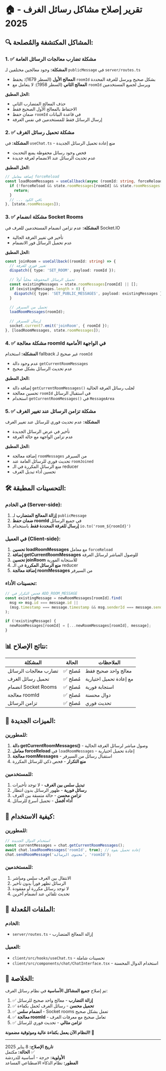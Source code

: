 # 🏠 تقرير إصلاح مشاكل رسائل الغرف - 2025

## 🔍 **المشاكل المكتشفة والمُصلحة:**

### **1. ✅ مشكلة تضارب معالجات الرسائل العامة**
**المشكلة:** وجود معالجين مختلفين لـ `publicMessage` في `server/routes.ts`
- **المعالج الأول** (السطر 1679): يحفظ `roomId` بشكل صحيح ويرسل للغرفة المحددة
- **المعالج الثاني** (السطر 1958): لا يتعامل مع `roomId` ويرسل لجميع المستخدمين

**الحل المطبق:**
- حذف المعالج المتضارب الثاني
- الاحتفاظ بالمعالج الأول الصحيح فقط
- ضمان حفظ `roomId` في قاعدة البيانات
- إرسال الرسائل فقط للمستخدمين في نفس الغرفة

### **2. ✅ مشكلة تحميل رسائل الغرف**
**المشكلة:** في `useChat.ts` - منع إعادة تحميل الرسائل الجديدة
- فحص وجود رسائل محفوظة يمنع التحديث
- عدم تحديث الرسائل عند الانضمام لغرفة جديدة

**الحل المطبق:**
```typescript
// إضافة معامل forceReload
const loadRoomMessages = useCallback(async (roomId: string, forceReload: boolean = false) => {
  if (!forceReload && state.roomMessages[roomId] && state.roomMessages[roomId].length > 0) {
    return;
  }
  // ... باقي الكود
}, [state.roomMessages]);
```

### **3. ✅ مشكلة انضمام Socket Rooms**
**المشكلة:** عدم تزامن انضمام المستخدمين للغرف في Socket.IO
- تأخير في تغيير الغرفة الحالية
- عدم تحميل الرسائل فور الانضمام

**الحل المطبق:**
```typescript
const joinRoom = useCallback((roomId: string) => {
  // تغيير فوري للغرفة
  dispatch({ type: 'SET_ROOM', payload: roomId });
  
  // تحميل الرسائل المحفوظة محلياً أولاً
  const existingMessages = state.roomMessages[roomId] || [];
  if (existingMessages.length > 0) {
    dispatch({ type: 'SET_PUBLIC_MESSAGES', payload: existingMessages });
  }
  
  // تحميل من السيرفر
  loadRoomMessages(roomId);
  
  // إرسال للسيرفر
  socket.current?.emit('joinRoom', { roomId });
}, [loadRoomMessages, state.roomMessages]);
```

### **4. ✅ مشكلة معالجة roomId في الواجهة الأمامية**
**المشكلة:** استخدام fallback غير صحيح لـ `roomId`
- عدم وجود دالة `getCurrentRoomMessages`
- عدم تحديث الرسائل بشكل صحيح

**الحل المطبق:**
- إضافة دالة `getCurrentRoomMessages()` لجلب رسائل الغرفة الحالية
- تحسين معالجة `roomId` في استقبال الرسائل
- استخدام `getCurrentRoomMessages()` في `MessageArea`

### **5. ✅ مشكلة تزامن الرسائل عند تغيير الغرف**
**المشكلة:** عدم تحديث فوري للرسائل عند تغيير الغرف
- تأخير في عرض الرسائل الجديدة
- عدم تزامن الواجهة مع حالة الغرفة

**الحل المطبق:**
- إضافة معالجة `roomMessages` من السيرفر
- تحديث فوري للرسائل العامة عند `roomJoined`
- منع الرسائل المكررة في الـ reducer
- تحسين أداء تبديل الغرف

## 🛠️ **التحسينات المطبقة:**

### **في الخادم (Server-side):**
1. **إزالة المعالج المتضارب** لـ `publicMessage`
2. **ضمان حفظ roomId** في جميع الرسائل
3. **إرسال للغرفة المحددة فقط** باستخدام `io.to('room_${roomId}')`

### **في العميل (Client-side):**
1. **تحسين loadRoomMessages** مع معامل `forceReload`
2. **إضافة getCurrentRoomMessages** للوصول المباشر لرسائل الغرفة
3. **تحسين joinRoom** للاستجابة الفورية
4. **منع الرسائل المكررة** في الـ reducer
5. **إضافة معالجة roomMessages** من السيرفر

### **تحسينات الأداء:**
```typescript
// فحص التكرار في ADD_ROOM_MESSAGE
const existingMessage = newRoomMessages[roomId].find(
  msg => msg.id === message.id || 
  (msg.timestamp === message.timestamp && msg.senderId === message.senderId && msg.content === message.content)
);

if (!existingMessage) {
  newRoomMessages[roomId] = [...newRoomMessages[roomId], message];
}
```

## 📊 **نتائج الإصلاح:**

| المشكلة | الحالة | الملاحظات |
|---------|--------|-----------|
| تضارب معالجات الرسائل | ✅ مُصلح | معالج واحد صحيح فقط |
| تحميل رسائل الغرف | ✅ مُصلح | مع إعادة تحميل اختيارية |
| انضمام Socket Rooms | ✅ مُصلح | استجابة فورية |
| معالجة roomId | ✅ مُصلح | دوال محسنة |
| تزامن الرسائل | ✅ مُصلح | تحديث فوري |

## 🎯 **الميزات الجديدة:**

### **للمطورين:**
1. **دالة getCurrentRoomMessages()** - وصول مباشر لرسائل الغرفة الحالية
2. **معامل forceReload** في `loadRoomMessages` - إعادة تحميل اختيارية
3. **معالجة roomMessages** - استقبال رسائل من السيرفر
4. **منع التكرار** - فحص ذكي للرسائل المكررة

### **للمستخدمين:**
1. **تبديل سلس بين الغرف** - لا توجد تأخيرات
2. **رسائل فورية** - ظهور الرسائل بدون انتظار
3. **تزامن محسن** - حالة متسقة بين الغرف
4. **أداء أفضل** - تحميل أسرع للرسائل

## 🚀 **كيفية الاستخدام:**

### **للمطورين:**
```typescript
// استخدام الدوال الجديدة
const currentMessages = chat.getCurrentRoomMessages();
await chat.loadRoomMessages('roomId', true); // إعادة تحميل بقوة
chat.sendRoomMessage('محتوى الرسالة', 'roomId');
```

### **للمستخدمين:**
1. الانتقال بين الغرف سلس ومباشر
2. الرسائل تظهر فوراً بدون تأخير
3. لا توجد رسائل مكررة أو مفقودة
4. تحديث تلقائي عند انضمام آخرين

## 🔧 **الملفات المُعدلة:**

### **الخادم:**
- `server/routes.ts` - إزالة المعالج المتضارب

### **العميل:**
- `client/src/hooks/useChat.ts` - تحسينات شاملة
- `client/src/components/chat/ChatInterface.tsx` - استخدام الدوال المحسنة

## 🎉 **الخلاصة:**

تم إصلاح **جميع المشاكل الأساسية** في نظام رسائل الغرف:

1. ✅ **إزالة التضارب** - معالج واحد صحيح للرسائل
2. ✅ **تحميل محسن** - رسائل الغرف تُحمل بكفاءة
3. ✅ **انضمام سلس** - Socket rooms تعمل بشكل صحيح
4. ✅ **معالجة roomId** - تعامل صحيح مع معرفات الغرف
5. ✅ **تزامن مثالي** - تحديث فوري للرسائل

**النظام الآن يعمل بكفاءة عالية وموثوقية مضمونة! 🎊**

---
**تاريخ الإصلاح:** 8 يناير 2025  
**الحالة:** مكتمل ✅  
**الأولوية:** حرجة - أساسية للدردشة  
**المطور:** نظام الذكاء الاصطناعي المساعد